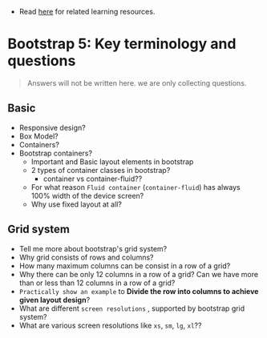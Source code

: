 - Read [here](./README.md) for related learning resources.

# Bootstrap 5: Key terminology and questions

> Answers will not be written here. we are only collecting questions.

## Basic
- Responsive design?
- Box Model?
- Containers?
- Bootstrap containers?
    - Important and Basic layout elements in bootstrap
    - 2 types of container classes in bootstrap?
        - container vs container-fluid??
    - For what reason `Fluid container` (`container-fluid`) has always 100% width of the device screen?
    - Why use fixed layout at all?

## Grid system
- Tell me more about bootstrap's grid system?
- Why grid consists of rows and columns?
- How many maximum columns can be consist in a row of a grid?
- Why there can be only 12 columns in a row of a grid? Can we have more than or less than 12 columns in a row of a grid?
- `Practically show an example` to **Divide the row into columns to achieve given layout design**?
- What are different `screen resolutions` , supported by bootstrap grid system?
- What are various screen resolutions like `xs`, `sm`, `lg`, `xl`??


